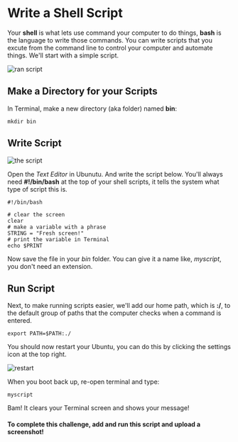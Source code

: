 # Write a Shell Script

Your **shell** is what lets use command your computer to do things, **bash** is the language to write those commands. You can write scripts that you excute from the command line to control your computer and automate things. We'll start with a simple script. 

![ran script](http://diy-visualpedia.s3.amazonaws.com/ranclear.png)

## Make a Directory for your Scripts

In Terminal, make a new directory (aka folder) named **bin**:

    mkdir bin

## Write Script

![the script](http://diy-visualpedia.s3.amazonaws.com/myscript.png)

Open the *Text Editor* in Ubunutu. And write the script below. You'll always need **#!/bin/bash** at the top of your shell scripts, it tells the system what type of script this is.

    #!/bin/bash

    # clear the screen
    clear
    # make a variable with a phrase
    STRING = "Fresh screen!"
    # print the variable in Terminal
    echo $PRINT

Now save the file in your *bin* folder. You can give it a name like, *myscript*, you don't need an extension.

## Run Script

Next, to make running scripts easier, we'll add our home path, which is **:/**, to the default group of paths that the computer checks when a command is entered.

    export PATH=$PATH:./

You should now restart your Ubuntu, you can do this by clicking the settings icon at the top right.

![restart](http://diy-visualpedia.s3.amazonaws.com/shutdown.png)

When you boot back up, re-open terminal and type:

    myscript

Bam! It clears your Terminal screen and shows your message!

#### To complete this challenge, add and run this script and upload a screenshot! 


